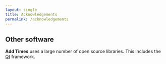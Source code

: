 ```yaml
---
layout: single
title: Acknowledgements
permalink: /acknowledgements
---
```


## Other software

**Add Times** uses a large number of open source libraries. This includes the <a
href="https://www.qt.io">Qt</a> framework.
